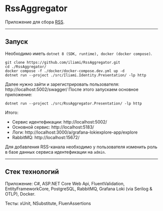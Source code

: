 # RssAggregator

Приложение для сбора [RSS](https://en.wikipedia.org/wiki/RSS).

---

## Запуск

Необходимо иметь `dotnet 8 (SDK, runtime), docker (docker compose)`.

```
git clone https://github.com/iliami/RssAggregator.git
cd ./RssAggregator/
docker compose -f ./docker/docker-compose.dev.yml up -d
dotnet run --project ./src/Iliami.Identity.Presentation/ -lp http
```

Далее нужно зайти и зарегистрировать пользователя: http://localhost:5002/swagger/
После этого запускаем основное приложение:

```
dotnet run --project ./src/RssAggregator.Presentation/ -lp http
```

Итого:
- Сервис идентефикации: http://localhost:5002/
- Основной сервис: http://localhost:5183/
- Логи: http://localhost:3000/a/grafana-lokiexplore-app/explore
- RabbitMQ: http://localhost:15672/

Для добавления RSS-канала необходимо у пользователя изменить роль в базе данных сервиса идентефикации на `admin`.

---

## Стек технологий

Приложение: С#, ASP.NET Core Web Api, FluentValidation, EntityFrameworkCore, PostgreSQL, RabbitMQ, Grafana Loki (via Serilog & OTLP), Docker.

Тесты: xUnit, NSubstitute, FluenAssertions
